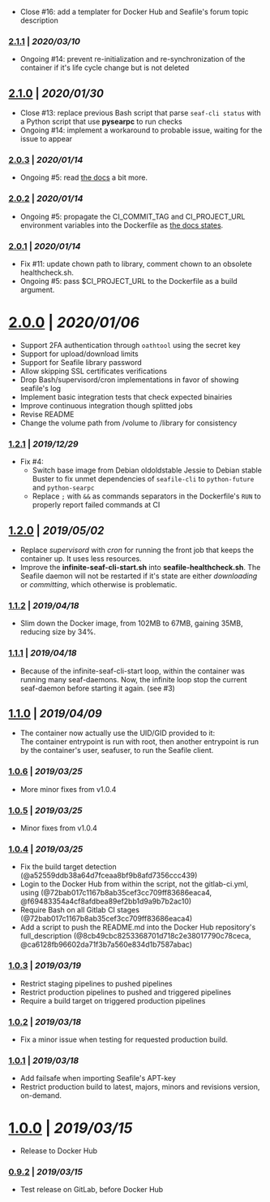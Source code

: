 - Close #16: add a templater for Docker Hub and Seafile's forum topic description

### __[2.1.1](https://gitlab.com/flwgns-docker/seafile-client/-/tags/2.1.1)__ | _2020/03/10_
- Ongoing #14: prevent re-initialization and re-synchronization of the container if it's life cycle change but is not deleted
## __[2.1.0](https://gitlab.com/flwgns-docker/seafile-client/-/tags/2.1.0)__ | _2020/01/30_
- Close #13: replace previous Bash script that parse `seaf-cli status` with a Python script that use __pysearpc__ to run checks
- Ongoing #14: implement a workaround to probable issue, waiting for the issue to appear

### __[2.0.3](https://gitlab.com/flwgns-docker/seafile-client/-/tags/2.0.2)__ | _2020/01/14_
- Ongoing #5:  read [the docs](https://docs.docker.com/engine/reference/commandline/build/#set-build-time-variables---build-arg) a bit more.
### __[2.0.2](https://gitlab.com/flwgns-docker/seafile-client/-/tags/2.0.2)__ | _2020/01/14_
- Ongoing #5: propagate the CI_COMMIT_TAG and CI_PROJECT_URL environment variables into the Dockerfile as [the docs states](https://docs.docker.com/engine/reference/commandline/build/#set-build-time-variables---build-arg).
### __[2.0.1](https://gitlab.com/flwgns-docker/seafile-client/-/tags/2.0.1)__ | _2020/01/14_
- Fix #11: update chown path to library, comment chown to an obsolete healthcheck.sh.
- Ongoing #5: pass $CI_PROJECT_URL to the Dockerfile as a build argument. 
# __[2.0.0](https://gitlab.com/flwgns-docker/seafile-client/-/tags/2.0.0)__ | _2020/01/06_
- Support 2FA authentication through `oathtool` using the secret key
- Support for upload/download limits
- Support for Seafile library password
- Allow skipping SSL certificates verifications
- Drop Bash/supervisord/cron implementations in favor of showing seafile's log
- Implement basic integration tests that check expected binairies
- Improve continuous integration though splitted jobs
- Revise README
- Change the volume path from /volume to /library for consistency

### __[1.2.1](https://gitlab.com/flwgns-docker/seafile-client/-/tags/1.2.1)__ | _2019/12/29_
- Fix #4:
  - Switch base image from Debian oldoldstable Jessie to Debian stable Buster to fix unmet dependencies of `seafile-cli` to `python-future` and `python-searpc`
  - Replace `;` with `&&` as commands separators in the Dockerfile's `RUN` to properly report failed commands at CI
## __[1.2.0](https://gitlab.com/flwgns-docker/seafile-client/-/tags/1.2.0)__ | _2019/05/02_
- Replace _supervisord_ with _cron_ for running the front job that keeps the container up. It uses less resources.
- Improve the __infinite-seaf-cli-start.sh__ into __seafile-healthcheck.sh__. The Seafile daemon will not be restarted if it's state are either _downloading_ or _committing_, which otherwise is problematic.

### __[1.1.2](https://gitlab.com/flwgns-docker/seafile-client/-/tags/1.1.2)__ | _2019/04/18_
- Slim down the Docker image, from 102MB to 67MB, gaining 35MB, reducing size by 34%.
### __[1.1.1](https://gitlab.com/flwgns-docker/seafile-client/-/tags/1.1.1)__ | _2019/04/18_
- Because of the infinite-seaf-cli-start loop, within the container was running many seaf-daemons. Now, the infinite loop stop the current seaf-daemon before starting it again. (see #3)
## __[1.1.0](https://gitlab.com/flwgns-docker/seafile-client/-/tags/1.1.0)__ | _2019/04/09_
- The container now actually use the UID/GID provided to it:  
The container entrypoint is run with root, then another entrypoint is run by the container's user, seafuser, to run the Seafile client.

### __[1.0.6](https://gitlab.com/flwgns-docker/seafile-client/-/tags/1.0.6)__ | _2019/03/25_
- More minor fixes from v1.0.4
### __[1.0.5](https://gitlab.com/flwgns-docker/seafile-client/-/tags/1.0.5)__ | _2019/03/25_
- Minor fixes from v1.0.4
### __[1.0.4](https://gitlab.com/flwgns-docker/seafile-client/-/tags/1.0.4)__ | _2019/03/25_
- Fix the build target detection (@a52559ddb38a64d7fceaa8bf9b8afd7356ccc439)
- Login to the Docker Hub from within the script, not the gitlab-ci.yml, using (@72bab017c1167b8ab35cef3cc709ff83686eaca4, @f69483354a4cf8afdbea89ef2bb1d9a9b7b2ac10)
- Require Bash on all Gitlab CI stages (@72bab017c1167b8ab35cef3cc709ff83686eaca4)
- Add a script to push the README.md into the Docker Hub repository's full_description (@8cb49cbc8253368701d718c2e38017790c78ceca, @ca6128fb96602da71f3b7a560e834d1b7587abac)
### __[1.0.3](https://gitlab.com/flwgns-docker/seafile-client/-/tags/1.0.3)__ | _2019/03/19_
- Restrict staging pipelines to pushed pipelines
- Restrict production pipelines to pushed and triggered pipelines
- Require a build target on triggered production pipelines
### __[1.0.2](https://gitlab.com/flwgns-docker/seafile-client/-/tags/1.0.2)__ | _2019/03/18_
- Fix a minor issue when testing for requested production build.
### __[1.0.1](https://gitlab.com/flwgns-docker/seafile-client/-/tags/1.0.1)__ | _2019/03/18_
- Add failsafe when importing Seafile's APT-key
- Restrict production build to latest, majors, minors and revisions version, on-demand.
# __[1.0.0](https://gitlab.com/flwgns-docker/seafile-client/-/tags/1.0.0)__ | _2019/03/15_
- Release to Docker Hub

### __[0.9.2](https://gitlab.com/flwgns-docker/seafile-client/-/tags/0.9.2)__ | _2019/03/15_
- Test release on GitLab, before Docker Hub
